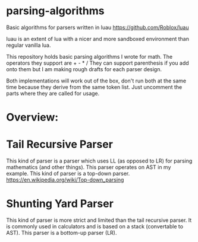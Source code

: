 # parsing-algorithms
Basic algorithms for parsers written in luau
https://github.com/Roblox/luau

luau is an extent of lua with a nicer and more sandboxed environment than regular vanilla lua.

This repository holds basic parsing algorithms I wrote for math. The operators they support are + - * /
They can support parenthesis if you add onto them but I am making rough drafts for each parser design.

Both implementations will work out of the box, don't run both at the same time because they derive from the same token list. Just uncomment the parts where they are called for usage.

# Overview:
# Tail Recursive Parser 
This kind of parser is a parser which uses LL (as opposed to LR) for parsing mathematics (and other things).
This parser operates on AST in my example.
This kind of parser is a top-down parser. https://en.wikipedia.org/wiki/Top-down_parsing
# Shunting Yard Parser
This kind of parser is more strict and limited than the tail recursive parser. It is commonly used in calculators and is based on a stack (convertable to AST).
This parser is a bottom-up parser (LR).
